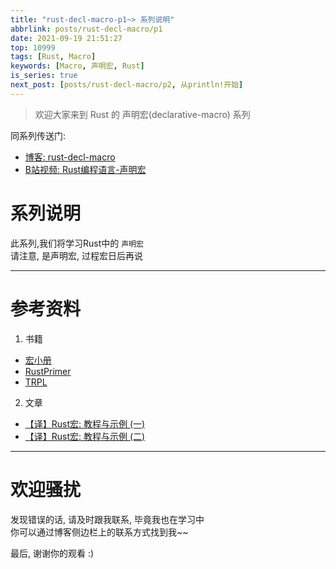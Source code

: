 ```yaml
---
title: "rust-decl-macro-p1~> 系列说明"
abbrlink: posts/rust-decl-macro/p1
date: 2021-09-19 21:51:27
top: 10999
tags: [Rust, Macro]
keywords: [Macro, 声明宏, Rust]
is_series: true
next_post: [posts/rust-decl-macro/p2, 从println!开始]
---
```

> 欢迎大家来到 Rust 的 声明宏(declarative-macro) 系列  
<!-- more -->

同系列传送门:  
- [博客: rust-decl-macro](/categories/rust-decl-macro) 
- [B站视频: Rust编程语言-声明宏](https://www.bilibili.com/video/BV1Wv411W7FH?p=1)

# 系列说明
此系列,我们将学习Rust中的 `声明宏`  
请注意, 是声明宏, 过程宏日后再说
- - - 
# 参考资料
1. 书籍
- [宏小册](https://zjp-cn.github.io/tlborm/)  
- [RustPrimer](https://rustcc.gitbooks.io/rustprimer/content/macro/macro.html)
- [TRPL](https://kaisery.github.io/trpl-zh-cn/ch19-06-macros.html)
2. 文章  
- [【译】Rust宏: 教程与示例 (一)](https://zhuanlan.zhihu.com/p/353421021)
- [【译】Rust宏: 教程与示例 (二)](https://zhuanlan.zhihu.com/p/356427780)

- - -
# 欢迎骚扰
发现错误的话, 请及时跟我联系, 毕竟我也在学习中  
你可以通过博客侧边栏上的联系方式找到我~~  

最后, 谢谢你的观看 :)
